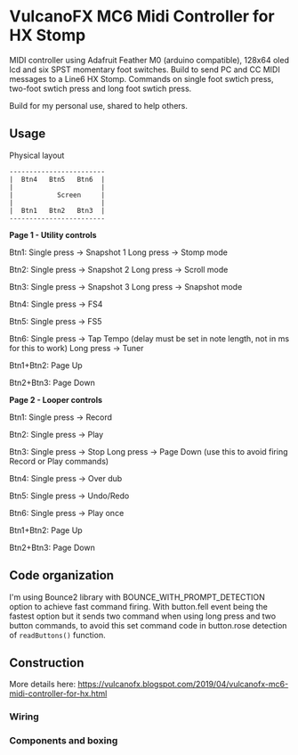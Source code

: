 # VulcanoFX MC6 Midi Controller for HX Stomp

MIDI controller using Adafruit Feather M0 (arduino compatible), 128x64 oled lcd and
six SPST momentary foot switches. Build to send PC and CC MIDI messages to a Line6 HX Stomp. 
Commands on single foot swtich press, two-foot swtich press and long foot swtich press. 

Build for my personal use, shared to help others.

## Usage

Physical layout

```
------------------------
|  Btn4   Btn5   Btn6  |
|                      |
|           Screen     |
|                      |
|  Btn1   Btn2   Btn3  |
------------------------
```

**Page 1 - Utility controls**

Btn1: 
Single press -> Snapshot 1
Long press -> Stomp mode
      
Btn2: 
Single press -> Snapshot 2
Long press -> Scroll mode

Btn3: 
Single press -> Snapshot 3
Long press -> Snapshot mode

Btn4: 
Single press -> FS4

Btn5: 
Single press -> FS5

Btn6: 
Single press -> Tap Tempo (delay must be set in note length, not in ms for this to work)
Long press -> Tuner

Btn1+Btn2:
Page Up

Btn2+Btn3:
Page Down

**Page 2 - Looper controls**

Btn1: 
Single press -> Record
      
Btn2: 
Single press -> Play

Btn3: 
Single press -> Stop
Long press -> Page Down (use this to avoid firing Record or Play commands)

Btn4: 
Single press -> Over dub

Btn5: 
Single press -> Undo/Redo

Btn6: 
Single press -> Play once

Btn1+Btn2:
Page Up

Btn2+Btn3:
Page Down

## Code organization

I'm using Bounce2 library with BOUNCE_WITH_PROMPT_DETECTION option to achieve fast command firing. With button.fell event being the fastest option but it sends two command when using long press and two button commands, to avoid this set command code in button.rose detection of ``readButtons()`` function.

## Construction

More details here: https://vulcanofx.blogspot.com/2019/04/vulcanofx-mc6-midi-controller-for-hx.html

### Wiring

### Components and boxing


